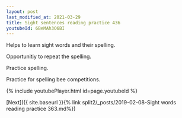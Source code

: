 ```yaml
---
layout: post
last_modified_at: 2021-03-29
title: Sight sentences reading practice 436
youtubeId: 6BeMAh3O6BI
---
```

 
 
Helps to learn sight words and their spelling.

Opportunitiy to repeat the spelling. 

Practice spelling. 
 
Practice for spelling bee competitions. 
 
{% include youtubePlayer.html id=page.youtubeId %}
 
 

[Next]({{ site.baseurl }}{% link  split2/_posts/2019-02-08-Sight words reading practice 363.md%})
 
